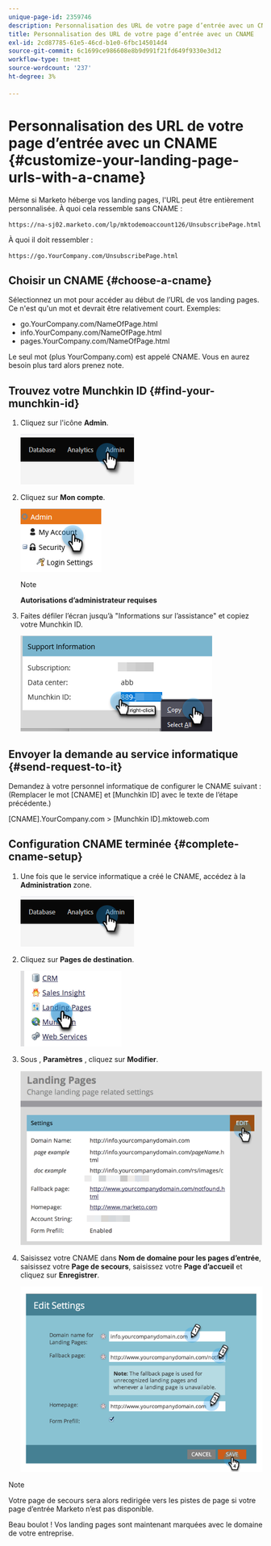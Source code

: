 ```yaml
---
unique-page-id: 2359746
description: Personnalisation des URL de votre page d’entrée avec un CNAME - Documents Marketo - Documentation du produit
title: Personnalisation des URL de votre page d’entrée avec un CNAME
exl-id: 2cd87785-61e5-46cd-b1e0-6fbc145014d4
source-git-commit: 6c1699ce986608e8b9d991f21fd649f9330e3d12
workflow-type: tm+mt
source-wordcount: '237'
ht-degree: 3%

---
```


# Personnalisation des URL de votre page d’entrée avec un CNAME {#customize-your-landing-page-urls-with-a-cname}

Même si Marketo héberge vos landing pages, l&#39;URL peut être entièrement personnalisée. À quoi cela ressemble sans CNAME :

`https://na-sj02.marketo.com/lp/mktodemoaccount126/UnsubscribePage.html`

À quoi il doit ressembler :

`https://go.YourCompany.com/UnsubscribePage.html`

## Choisir un CNAME {#choose-a-cname}

Sélectionnez un mot pour accéder au début de l’URL de vos landing pages. Ce n&#39;est qu&#39;un mot et devrait être relativement court. Exemples:

* go.YourCompany.com/NameOfPage.html
* info.YourCompany.com/NameOfPage.html
* pages.YourCompany.com/NameOfPage.html

Le seul mot (plus YourCompany.com) est appelé CNAME. Vous en aurez besoin plus tard alors prenez note.

## Trouvez votre Munchkin ID {#find-your-munchkin-id}

1. Cliquez sur l&#39;icône **Admin**.

   ![](assets/customize-your-landing-page-urls-with-a-cname-1.png)

1. Cliquez sur **Mon compte**.

   ![](assets/customize-your-landing-page-urls-with-a-cname-2.png)

   >[!NOTE]
   >
   >**Autorisations d’administrateur requises**

1. Faites défiler l’écran jusqu’à &quot;Informations sur l’assistance&quot; et copiez votre Munchkin ID.

   ![](assets/customize-your-landing-page-urls-with-a-cname-3.png)

## Envoyer la demande au service informatique {#send-request-to-it}

Demandez à votre personnel informatique de configurer le CNAME suivant : (Remplacer le mot [CNAME] et [Munchkin ID] avec le texte de l’étape précédente.)

[CNAME].YourCompany.com > [Munchkin ID].mktoweb.com

## Configuration CNAME terminée {#complete-cname-setup}

1. Une fois que le service informatique a créé le CNAME, accédez à la **Administration** zone.

   ![](assets/customize-your-landing-page-urls-with-a-cname-4.png)

1. Cliquez sur **Pages de destination**.

   ![](assets/customize-your-landing-page-urls-with-a-cname-5.png)

1. Sous , **Paramètres** , cliquez sur **Modifier**.

   ![](assets/customize-your-landing-page-urls-with-a-cname-6.png)

1. Saisissez votre CNAME dans **Nom de domaine pour les pages d’entrée**, saisissez votre **Page de secours**, saisissez votre **Page d’accueil** et cliquez sur **Enregistrer**.

   ![](assets/customize-your-landing-page-urls-with-a-cname-7.png)

>[!NOTE]
>
>Votre page de secours sera alors redirigée vers les pistes de page si votre page d’entrée Marketo n’est pas disponible.

Beau boulot ! Vos landing pages sont maintenant marquées avec le domaine de votre entreprise.
